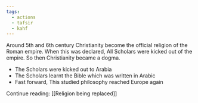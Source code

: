 ```yaml
---
tags:
  - actions
  - tafsir
  - kahf
---
```

Around 5th and 6th century Christianity become the official religion of the Roman empire. When this was declared, All Scholars were kicked out of the empire. So then Christianity became a dogma.

- The Scholars were kicked out to Arabia
- The Scholars learnt the Bible which was written in Arabic
- Fast forward, This studied philosophy reached Europe again

Continue reading: [[Religion being replaced]]